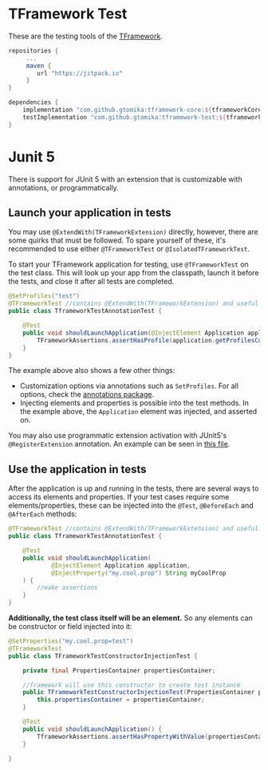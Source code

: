 # TFramework Test

These are the testing tools of the [TFramework](https://github.com/Gtomika/tframework-core).

```gradle
repositories {
     ...
     maven {
        url "https://jitpack.io"
     }
}

dependencies {
    implementation "com.github.gtomika:tframework-core:${tframeworkCoreVersion}"
    testImplementation "com.github.gtomika:tframework-test:${tframeworkTestVersion}"
}
```

# Junit 5

There is support for JUnit 5 with an extension that is customizable with annotations, or programmatically.

## Launch your application in tests

You may use `@ExtendWith(TFrameworkExtension)` directly, however, there are some quirks that must be followed. To spare
yourself of these, it's recommended to use either `@TFrameworkTest` or `@IsolatedTFrameworkTest`.

To start your TFramework application for testing, use `@TFrameworkTest` on the test class. This will look up your
app from the classpath, launch it before the tests, and close it after all tests are completed.

```java
@SetProfiles("test")
@TFrameworkTest //contains @ExtendWith(TFrameworkExtension) and useful configurations
public class TframeworkTestAnnotationTest {

    @Test
    public void shouldLaunchApplication(@InjectElement Application application) {
        TFrameworkAssertions.assertHasProfile(application.getProfilesContainer(), "test");
    }
}
```

The example above also shows a few other things:

- Customization options via annotations such as `SetProfiles`. For all options, check the
[annotations package](./src/main/java/org/tframework/test/commons/annotations).
- Injecting elements and properties is possible into the test methods. In the example above, the `Application`
element was injected, and asserted on.

You may also use programmatic extension activation with JUnit5's `@RegisterExtension` annotation. An example can be
seen in [this file](./src/test/java/org/tframework/test/junit5/TFrameworkExtensionProgrammaticTest.java).

## Use the application in tests

After the application is up and running in the tests, there are several ways to access its elements and properties. If
your test cases require some elements/properties, these can be injected into the `@Test`, `@BeforeEach` and `@AfterEach` methods:

```java
@TFrameworkTest //contains @ExtendWith(TFrameworkExtension) and useful configurations
public class TframeworkTestAnnotationTest {

    @Test
    public void shouldLaunchApplication(
            @InjectElement Application application,
            @InjectProperty("my.cool.prop") String myCoolProp
    ) {
        //make assertions
    }
}
```

**Additionally, the test class itself will be an element.** So any elements can be constructor or
field injected into it:

```java
@SetProperties("my.cool.prop=test")
@TFrameworkTest
public class TFrameworkTestConstructorInjectionTest {

    private final PropertiesContainer propertiesContainer;

    //framework will use this constructor to create test instance
    public TFrameworkTestConstructorInjectionTest(PropertiesContainer propertiesContainer) {
        this.propertiesContainer = propertiesContainer;
    }

    @Test
    public void shouldLaunchApplication() {
        TframeworkAssertions.assertHasPropertyWithValue(propertiesContainer, "my.cool.prop", "test");
    }

}
```
